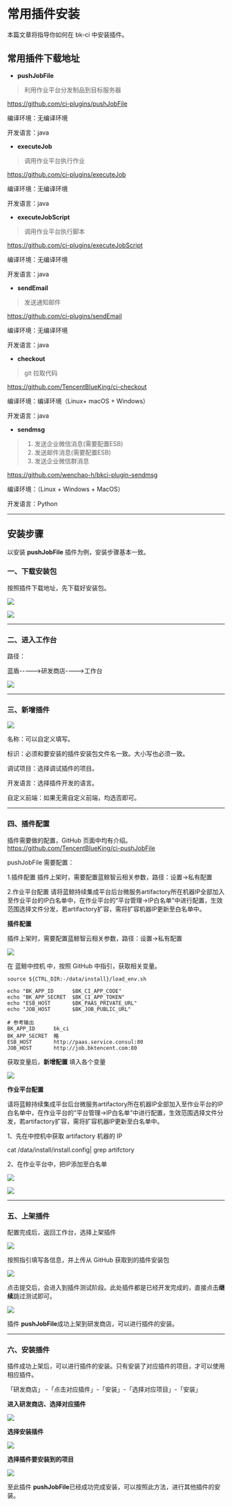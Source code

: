 # 常用插件安装

本篇文章将指导你如何在 bk-ci 中安装插件。

## 常用插件下载地址

* **pushJobFile**

> 利用作业平台分发制品到目标服务器

https://github.com/ci-plugins/pushJobFile

编译环境：无编译环境

开发语言：java



* **executeJob**

> 调用作业平台执行作业

https://github.com/ci-plugins/executeJob

编译环境：无编译环境

开发语言：java



* **executeJobScript**

> 调用作业平台执行脚本

https://github.com/ci-plugins/executeJobScript

编译环境：无编译环境

开发语言：java



* **sendEmail**

> 发送通知邮件

https://github.com/ci-plugins/sendEmail

编译环境：无编译环境

开发语言：java



* **checkout**

> git 拉取代码

https://github.com/TencentBlueKing/ci-checkout

编译环境：编译环境（Linux+ macOS + Windows）

开发语言：java



* **sendmsg**

> 1. 发送企业微信消息(需要配置ESB)
> 2. 发送邮件消息(需要配置ESB)
> 3. 发送企业微信群消息

https://github.com/wenchao-h/bkci-plugin-sendmsg

编译环境：（Linux + Windows + MacOS）

开发语言：Python

---

## 安装步骤

以安装 **pushJobFile** 插件为例，安装步骤基本一致。

### 一、下载安装包

按照插件下载地址，先下载好安装包。

![](../../.gitbook/assets/download_plugin_zip.png)

![](../../.gitbook/assets/download_plugin_zip2.png)

---

### 二、进入工作台

路径：

蓝盾----->研发商店---->工作台

![](../../.gitbook/assets/toworktable.png)

---

### 三、新增插件

![](../../.gitbook/assets/add_plugin.png)

名称：可以自定义填写。

标识：必须和要安装的插件安装包文件名一致。大小写也必须一致。

调试项目：选择调试插件的项目。

开发语言：选择插件开发的语言。

自定义前端：如果无需自定义前端，均选否即可。

---

### 四、插件配置

插件需要做的配置，GitHub 页面中均有介绍。https://github.com/TencentBlueKing/ci-pushJobFile

pushJobFile 需要配置：

1.插件配置
插件上架时，需要配置蓝鲸智云相关参数，路径：设置->私有配置

2.作业平台配置
请将蓝鲸持续集成平台后台微服务artifactory所在机器IP全部加入至作业平台的IP白名单中，在作业平台的“平台管理->IP白名单”中进行配置，生效范围选择文件分发，若artifactory扩容，需将扩容机器IP更新至白名单中。



**插件配置**

插件上架时，需要配置蓝鲸智云相关参数，路径：设置->私有配置

![](../../.gitbook/assets/private_config.png)

在 蓝鲸中控机 中，按照 GitHub 中指引，获取相关变量。

```
source ${CTRL_DIR:-/data/install}/load_env.sh

echo "BK_APP_ID      $BK_CI_APP_CODE"
echo "BK_APP_SECRET  $BK_CI_APP_TOKEN"
echo "ESB_HOST       $BK_PAAS_PRIVATE_URL"
echo "JOB_HOST       $BK_JOB_PUBLIC_URL"

# 参考输出
BK_APP_ID      bk_ci
BK_APP_SECRET  略
ESB_HOST       http://paas.service.consul:80
JOB_HOST       http://job.bktencent.com:80
```

获取变量后，**新增配置** 填入各个变量

![](../../.gitbook/assets/add_plugin_var.png)



**作业平台配置**

请将蓝鲸持续集成平台后台微服务artifactory所在机器IP全部加入至作业平台的IP白名单中，在作业平台的“平台管理->IP白名单”中进行配置，生效范围选择文件分发，若artifactory扩容，需将扩容机器IP更新至白名单中。



1、先在中控机中获取 artifactory 机器的 IP

cat /data/install/install.config| grep artifctory



2、在作业平台中，把IP添加至白名单

![](../../.gitbook/assets/image-20220401162613444.png)

![](../../.gitbook/assets/image-20220401163005167.png)

---

### 五、上架插件

配置完成后，返回工作台，选择上架插件

![](../../.gitbook/assets/image-20220401163151231.png)

按照指引填写各信息，并上传从 GitHub 获取到的插件安装包

![](../../.gitbook/assets/image-20220401163739926.png)

点击提交后，会进入到插件测试阶段。此处插件都是已经开发完成的，直接点击**继续**跳过测试即可。

![](../../.gitbook/assets/image-20220401163907672.png)

插件 **pushJobFile**成功上架到研发商店，可以进行插件的安装。



---

### 六、安装插件

插件成功上架后，可以进行插件的安装。只有安装了对应插件的项目，才可以使用相应插件。

「研发商店」 -「点击对应插件」-「安装」-「选择对应项目」-「安装」



**进入研发商店、选择对应插件**

![](../../.gitbook/assets/image-20220606160525103.png)

**选择安装插件**

![](../../.gitbook/assets/image-20220606160351809.png)

**选择插件要安装到的项目**

![](../../.gitbook/assets/image-20220606160702553.png)



至此插件 **pushJobFile**已经成功完成安装，可以按照此方法，进行其他插件的安装。